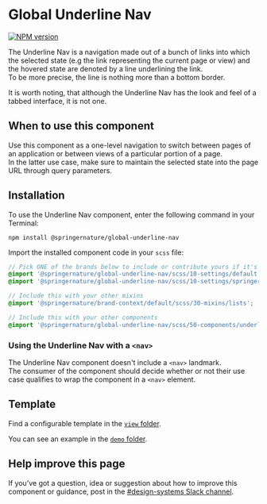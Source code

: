 # Global Underline Nav

[![NPM version][badge-npm]][info-npm]

The Underline Nav is a navigation made out of a bunch of links into which the
selected state (e.g the link representing the current page or view) and the
hovered state are denoted by a line underlining the link.  
To be more precise, the line is nothing more than a bottom border.

It is worth noting, that although the Underline Nav has the look and feel of a tabbed interface, it is not one.

## When to use this component

Use this component as a one-level navigation to switch between pages of an
application or between views of a particular portion of a page.  
In the latter use case, make sure to maintain the selected state into the page
URL through query parameters.

## Installation

To use the Underline Nav component, enter the following command in your
Terminal:

```
npm install @springernature/global-underline-nav
```

Import the installed component code in your `scss` file:

```scss
// Pick ONE of the brands below to include or contribute yours if it's missing
@import '@springernature/global-underline-nav/scss/10-settings/default';
@import '@springernature/global-underline-nav/scss/10-settings/springernature';

// Include this with your other mixins
@import '@springernature/brand-context/default/scss/30-mixins/lists';

// Include this with your other components
@import '@springernature/global-underline-nav/scss/50-components/underline-nav';
```

### Using the Underline Nav with a `<nav>`

The Underline Nav component doesn't include a `<nav>` landmark.  
The consumer of the component should decide whether or not their use case
qualifies to wrap the component in a `<nav>` element.

## Template

Find a configurable template in the [`view`
folder](https://github.com/springernature/frontend-toolkits/tree/master/toolkits/global/packages/global-underline-view/view). 

You can see an example in the [`demo`
folder](https://github.com/springernature/frontend-toolkits/tree/master/toolkits/global/packages/global-underline-nav/demo).


## Help improve this page

If you’ve got a question, idea or suggestion about how to improve this component or guidance, post in the [#design-systems Slack channel](https://springernature.slack.com/archives/C75DHBTBP).

[info-npm]: https://www.npmjs.com/package/@springernature/global-underline-nav
[badge-npm]: https://img.shields.io/npm/v/@springernature/global-underline-nav.svg

